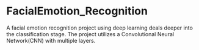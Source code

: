 # FacialEmotion_Recognition
A facial emotion recognition project using deep learning deals deeper into the classification stage. The project utilizes a Convolutional Neural Network(CNN) with multiple layers. 
